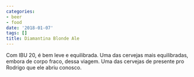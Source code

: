 ```yaml
---
categories:
- beer
- food
date: '2018-01-07'
tags: []
title: Diamantina Blonde Ale
---
```


Com IBU 20, é bem leve e equilibrada. Uma das cervejas mais equilibradas, embora de corpo fraco, dessa viagem. Uma das cervejas de presente pro Rodrigo que ele abriu conosco.